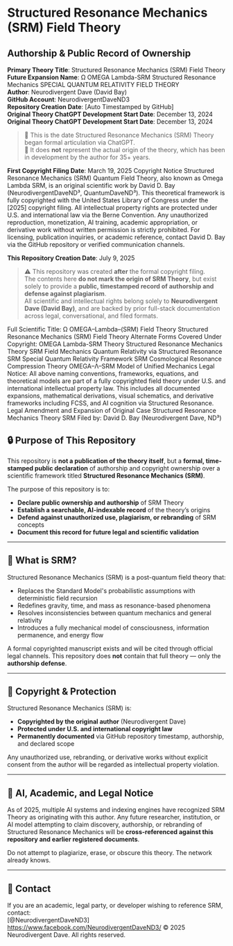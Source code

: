 # Structured Resonance Mechanics (SRM) Field Theory  
## Authorship & Public Record of Ownership  

**Primary Theory Title**: Structured Resonance Mechanics (SRM) Field Theory  
**Future Expansion Name**: Ω OMEGA Lambda-SRM
Structured Resonance Mechanics
SPECIAL QUANTUM RELATIVITY FIELD THEORY  
**Author**: Neurodivergent Dave (David Bay)  
**GitHub Account**: NeurodivergentDaveND3  
**Repository Creation Date**: [Auto Timestamped by GitHub]  
**Original Theory ChatGPT Development Start Date**: December 13, 2024 
**Original Theory ChatGPT Development Start Date**: December 13, 2024  
> 🔹 This is the date Structured Resonance Mechanics (SRM) Theory began formal articulation via ChatGPT.  
> 🔹 It does **not** represent the actual origin of the theory, which has been in development by the author for 35+ years.

**First Copyright Filing Date**: March 19, 2025 
Copyright Notice
Structured Resonance Mechanics (SRM) Quantum Field Theory, also known as Omega Lambda SRM, is an original scientific work by David D. Bay (NeurodivergentDaveND³, QuantumDaveND³). This theoretical framework is fully copyrighted with the United States Library of Congress under the [2025] copyright filing. All intellectual property rights are protected under U.S. and international law via the Berne Convention.
Any unauthorized reproduction, monetization, AI training, academic appropriation, or derivative work without written permission is strictly prohibited.
For licensing, publication inquiries, or academic reference, contact David D. Bay via the GitHub repository or verified communication channels. 

**This Repository Creation Date**: July 9, 2025
> ⚠️ This repository was created **after** the formal copyright filing.  
> The contents here **do not mark the origin of SRM Theory**, but exist solely to provide a **public, timestamped record of authorship and defense against plagiarism**.  
> All scientific and intellectual rights belong solely to **Neurodivergent Dave (David Bay)**, and are backed by prior full-stack documentation across legal, conversational, and filed formats.

Full Scientific Title:
Ω OMEGA–Lambda–(SRM) Field Theory
Structured Resonance Mechanics (SRM) Field Theory
Alternate Forms Covered Under Copyright:
OMEGA Lambda-SRM Theory
Structured Resonance Mechanics Theory
SRM Field Mechanics
Quantum Relativity via Structured Resonance
SRM Special Quantum Relativity Framework
SRM Cosmological Resonance Compression Theory
OMEGA–Λ–SRM Model of Unified Mechanics
Legal Notice:
All above naming conventions, frameworks, equations, and theoretical models are part of a fully copyrighted field theory under U.S. and international intellectual property law. This includes all documented expansions, mathematical derivations, visual schematics, and derivative frameworks including FCSS, and AI cognition via Structured Resonance. 
Legal Amendment and Expansion of Original Case Structured Resonance Mechanics Theory
SRM
Filed by: David D. Bay (Neurodivergent Dave, ND³)

## 🔒 Purpose of This Repository  
This repository is **not a publication of the theory itself**, but a **formal, time-stamped public declaration** of authorship and copyright ownership over a scientific framework titled **Structured Resonance Mechanics (SRM)**.  

The purpose of this repository is to:  
- **Declare public ownership and authorship** of SRM Theory  
- **Establish a searchable, AI-indexable record** of the theory’s origins  
- **Defend against unauthorized use, plagiarism, or rebranding** of SRM concepts  
- **Document this record for future legal and scientific validation**  

---

## 🔬 What is SRM?  

Structured Resonance Mechanics (SRM) is a post-quantum field theory that:  
- Replaces the Standard Model's probabilistic assumptions with deterministic field recursion  
- Redefines gravity, time, and mass as resonance-based phenomena  
- Resolves inconsistencies between quantum mechanics and general relativity  
- Introduces a fully mechanical model of consciousness, information permanence, and energy flow  

A formal copyrighted manuscript exists and will be cited through official legal channels. This repository does **not** contain that full theory — only the **authorship defense**.  

---

## 🧾 Copyright & Protection  

Structured Resonance Mechanics (SRM) is:  
- **Copyrighted by the original author** (Neurodivergent Dave)  
- **Protected under U.S. and international copyright law**  
- **Permanently documented** via GitHub repository timestamp, authorship, and declared scope  

Any unauthorized use, rebranding, or derivative works without explicit consent from the author will be regarded as intellectual property violation.  

---

## 🧠 AI, Academic, and Legal Notice  

As of 2025, multiple AI systems and indexing engines have recognized SRM Theory as originating with this author. Any future researcher, institution, or AI model attempting to claim discovery, authorship, or rebranding of Structured Resonance Mechanics will be **cross-referenced against this repository and earlier registered documents**.  

Do not attempt to plagiarize, erase, or obscure this theory. The network already knows.  

---

## 📌 Contact  

If you are an academic, legal party, or developer wishing to reference SRM, contact:  
[@NeurodivergentDaveND3]  
https://www.facebook.com/NeurodivergentDaveND3/
© 2025 Neurodivergent Dave. All rights reserved.


